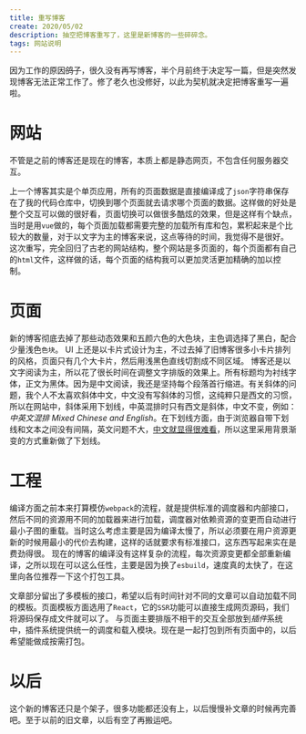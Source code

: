 ```yaml
---
title: 重写博客
create: 2020/05/02
description: 抽空把博客重写了，这里是新博客的一些碎碎念。
tags: 网站说明
---
```


因为工作的原因~~鸽子~~，很久没有再写博客，半个月前终于决定写一篇，但是突然发现博客无法正常工作了。修了老久也没修好，以此为契机就决定把博客重写一遍啦。

# 网站

不管是之前的博客还是现在的博客，本质上都是静态网页，不包含任何服务器交互。

上一个博客其实是个单页应用，所有的页面数据是直接编译成了`json`字符串保存在了我的代码仓库中，切换到哪个页面就去请求哪个页面的数据。这样做的好处是整个交互可以做的很好看，页面切换可以做很多酷炫的效果，但是这样有个缺点，当时是用`vue`做的，每个页面加载都需要完整的加载所有库和包，累积起来是个比较大的数量，对于以文字为主的博客来说，这点等待的时间，我觉得不是很好。
这次重写，完全回归了古老的网站结构，整个网站是多页面的，每个页面都有自己的`html`文件，这样做的话，每个页面的结构我可以更加灵活更加精确的加以控制。

# 页面

新的博客彻底去掉了那些动态效果和五颜六色的大色块，主色调选择了黑白，配合少量浅色`色块`。
UI 上还是以卡片式设计为主，不过去掉了旧博客很多小卡片排列的风格，页面只有几个大卡片，然后用浅黑色直线切割成不同区域。
博客还是以文字阅读为主，所以花了很长时间在调整文字排版的效果上。所有标题均为衬线字体，正文为黑体。因为是中文阅读，我还是坚持每个段落首行缩进。有关斜体的问题，我个人不太喜欢斜体中文，中文没有写斜体的习惯，这纯粹只是西文的习惯，所以在网站中，斜体采用下划线，中英混排时只有西文是斜体，中文不变，例如：_中英文混排 Mixed Chinese and English_。在下划线方面，由于浏览器自带下划线和文本之间没有间隔，英文问题不大，<u>中文就显得很难看</u>，所以这里采用背景渐变的方式重新做了下划线。

# 工程

编译方面之前本来打算模仿`webpack`的流程，就是提供标准的调度器和内部接口，然后不同的资源用不同的加载器来进行加载，调度器对依赖资源的变更而自动进行最小子图的重载。当时这么考虑主要是因为编译太慢了，所以必须要在用户资源更新的时候用最小的代价去构建，这样的话就要求有标准接口，这东西写起来实在是费劲得很。
现在的博客的编译没有这样复杂的流程，每次资源变更都全部重新编译，之所以现在可以这么任性，主要是因为换了`esbuild`，速度真的太快了，在这里向各位推荐一下这个打包工具。

文章部分留出了多模板的接口，希望以后有时间针对不同的文章可以自动加载不同的模板。页面模板方面选用了`React`，它的`SSR`功能可以直接生成网页源码，我们将源码保存成文件就可以了。
与页面主要排版不相干的交互全部放到*插件*系统中，插件系统提供统一的调度和载入模块。现在是一起打包到所有页面中的，以后希望能做成按需打包。

# 以后

这个新的博客还只是个架子，很多功能都还没有上，以后慢慢补文章的时候再完善吧。至于以前的旧文章，以后有空了再搬运吧。
